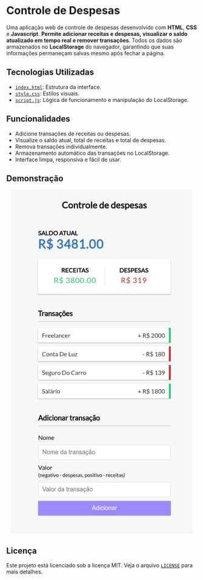 # Controle de Despesas

Uma aplicação web de controle de despesas desenvolvido com **HTML**, **CSS** e **Javascript**. **Permite adicionar receitas e despesas, visualizar o saldo atualizado em tempo real e remover transações**. Todos os dados são armazenados no **LocalStorage** do navegador, garantindo que suas informações permaneçam salvas mesmo após fechar a página.

## Tecnologias Utilizadas

- [`index.html`](index.html): Estrutura da interface.
- [`style.css`](./src/style.css): Estilos visuais.
- [`script.js`](./src/script.js): Lógica de funcionamento e manipulação do LocalStorage.

## Funcionalidades

- Adicione transações de receitas ou despesas.
- Visualize o saldo atual, total de receitas e total de despesas.
- Remova transações individualmente.
- Armazenamento automático das transações no LocalStorage.
- Interface limpa, responsiva e fácil de usar.

## Demonstração

<p align="center">
  <img src="./assets/demo.png" alt="Demonstração do Projeto" />
</p>

## Licença

Este projeto está licenciado sob a licença MIT. Veja o arquivo [`LICENSE`](LICENSE) para mais detalhes.
